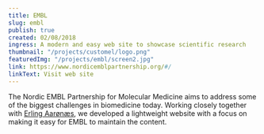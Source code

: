 ```yaml
---
title: EMBL
slug: embl
publish: true
created: 02/08/2018
ingress: A modern and easy web site to showcase scientific research
thumbnail: "/projects/customel/logo.png"
featuredImg: "/projects/embl/screen2.jpg"
link: https://www.nordicemblpartnership.org/#/
linkText: Visit web site
---
```


The Nordic EMBL Partnership for Molecular Medicine aims to address some of the biggest challenges in biomedicine today. Working closely together with [Erling Aarønæs](https://www.instagram.com/aaronaes.studio/), we developed a lightweight website with a focus on making it easy for EMBL to maintain the content.
